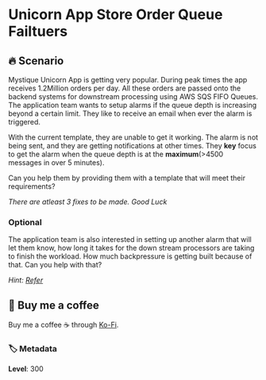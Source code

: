 # Unicorn App Store Order Queue Failtuers

## 🔥 Scenario

Mystique Unicorn App is getting very popular. During peak times the app receives 1.2Million orders per day. All these orders are passed onto the backend systems for downstream processing using AWS SQS FIFO Queues. The application team wants to setup alarms if the queue depth is increasing beyond a certain limit. They like to receive an email when ever the alarm is triggered.

With the current template, they are unable to get it working. The alarm is not being sent, and they are getting notifications at other times. They **key** focus to get the alarm when the queue depth is at the **maximum**(>4500 messages in over 5 minutes).

Can you help them by providing them with a template that will meet their requirements?

_There are atleast 3 fixes to be made. Good Luck_

### Optional

The application team is also interested in setting up another alarm that will let them know, how long it takes for the down stream processors are taking to finish the workload. How much backpressure is getting built because of that. Can you help with that?

<cite>Hint: [Refer][1]</cite>

## 👋 Buy me a coffee

Buy me a coffee ☕ through [Ko-Fi](https://ko-fi.com/miztiik).

### 🏷️ Metadata

**Level**: 300

[1]: https://docs.aws.amazon.com/AWSSimpleQueueService/latest/SQSDeveloperGuide/sqs-available-cloudwatch-metrics.html
